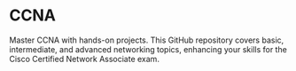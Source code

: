 # CCNA
Master CCNA with hands-on projects. This GitHub repository covers basic, intermediate, and advanced networking topics, enhancing your skills for the Cisco Certified Network Associate exam.
